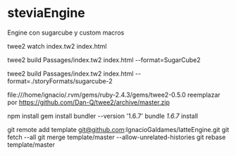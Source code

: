 # steviaEngine
Engine con sugarcube y custom macros

twee2 watch index.tw2 index.html

twee2 build Passages/index.tw2 index.html --format=SugarCube2

twee2 build Passages/index.tw2 index.html --format=./storyFormats/sugarcube-2

file:///home/ignacio/.rvm/gems/ruby-2.4.3/gems/twee2-0.5.0 reemplazar por https://github.com/Dan-Q/twee2/archive/master.zip

npm install
gem install bundler --version '1.6.7'
bundle _1.6.7_ install

git remote add template git@github.com:IgnacioGaldames/latteEngine.git
git fetch --all
git merge template/master --allow-unrelated-histories
git rebase template/master
